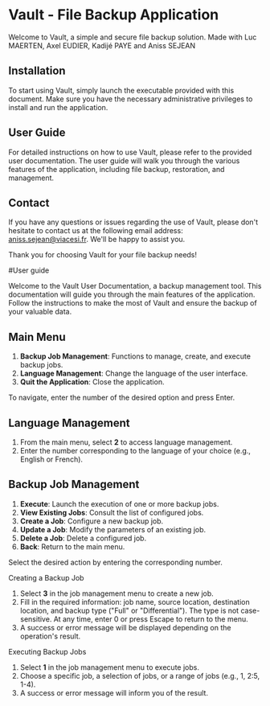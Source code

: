# Vault - File Backup Application

Welcome to Vault, a simple and secure file backup solution. Made with Luc MAERTEN, Axel EUDIER, Kadijé PAYE and Aniss SEJEAN

## Installation

To start using Vault, simply launch the executable provided with this document. Make sure you have the necessary administrative privileges to install and run the application.

## User Guide

For detailed instructions on how to use Vault, please refer to the provided user documentation. The user guide will walk you through the various features of the application, including file backup, restoration, and management.

## Contact

If you have any questions or issues regarding the use of Vault, please don't hesitate to contact us at the following email address: [aniss.sejean@viacesi.fr](mailto:aniss.sejean@viacesi.fr). We'll be happy to assist you.

Thank you for choosing Vault for your file backup needs!

#User guide

Welcome to the Vault User Documentation, a backup management tool. This documentation will guide you through the main features of the application. Follow the instructions to make the most of Vault and ensure the backup of your valuable data.

## Main Menu

1. **Backup Job Management**: Functions to manage, create, and execute backup jobs.
2. **Language Management**: Change the language of the user interface.
3. **Quit the Application**: Close the application.

To navigate, enter the number of the desired option and press Enter.

## Language Management

1. From the main menu, select **2** to access language management.
2. Enter the number corresponding to the language of your choice (e.g., English or French).

## Backup Job Management

1. **Execute**: Launch the execution of one or more backup jobs.
2. **View Existing Jobs**: Consult the list of configured jobs.
3. **Create a Job**: Configure a new backup job.
4. **Update a Job**: Modify the parameters of an existing job.
5. **Delete a Job**: Delete a configured job.
6. **Back**: Return to the main menu.

Select the desired action by entering the corresponding number.

Creating a Backup Job

1. Select **3** in the job management menu to create a new job.
2. Fill in the required information: job name, source location, destination location, and backup type ("Full" or "Differential"). The type is not case-sensitive. At any time, enter 0 or press Escape to return to the menu.
3. A success or error message will be displayed depending on the operation's result.

Executing Backup Jobs

1. Select **1** in the job management menu to execute jobs.
2. Choose a specific job, a selection of jobs, or a range of jobs (e.g., 1, 2:5, 1-4).
3. A success or error message will inform you of the result.
